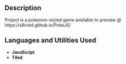 <h2>Description</h2>
Project is a pokemon-styled game available to preview @ https://s8cred.github.io/PokeJS/
<br />


<h2>Languages and Utilities Used</h2>

- <b>JavaScript</b> 
- <b>Tiled</b>
